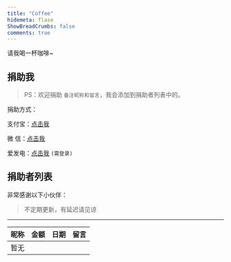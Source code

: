 ```yaml
---
title: "Coffee"
hidemeta: flase
ShowBreadCrumbs: false
comments: true
---
```


请我喝一杯咖啡~

## 捐助我
> PS：欢迎捐助 ``备注昵称和留言``，我会添加到捐助者列表中的。

捐助方式：

支付宝：[点击我](/AliPay.webp)

微  信：[点击我](/WeChatPay.webp)

爱发电：[点击我](https://afdian.net/a/yuanmoe)   ``(需登录)``

## 捐助者列表

非常感谢以下小伙伴：

> 不定期更新，有延迟请见谅 

------



| 昵称 | 金额   | 日期       | 留言            |
| :----: | :----: | :--------: | :-------------: |
|  暂无  |  |  |  |

